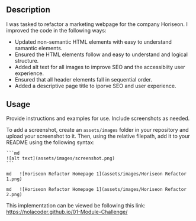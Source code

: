 # <Horiseon Website Refactor>

## Description

I was tasked to refactor a marketing webpage for the company Horiseon. I improved the code in the following ways:

 - Updated non-semantic HTML elements with easy to understand samantic elements. 
 - Ensured the HTML elements follow and easy to understand and logical structure.
 - Added alt text for all images to improve SEO and the accessibiity user experience.
 - Ensured that all header elements fall in sequential order.
 - Added a descriptive page title to iporve SEO and user experience.

## Usage

Provide instructions and examples for use. Include screenshots as needed.

To add a screenshot, create an `assets/images` folder in your repository and upload your screenshot to it. Then, using the relative filepath, add it to your README using the following syntax:

    ```md
    ![alt text](assets/images/screenshot.png)
    ```

```md   ![Horiseon Refactor Homepage 1](assets/images/Horiseon Refactor 1.png)    ```

```md   ![Horiseon Refactor Homepage 1](assets/images/Horiseon Refactor 2.png)    ```

This implementation can be viewed be following this link: https://nolacoder.github.io/01-Module-Challenge/
